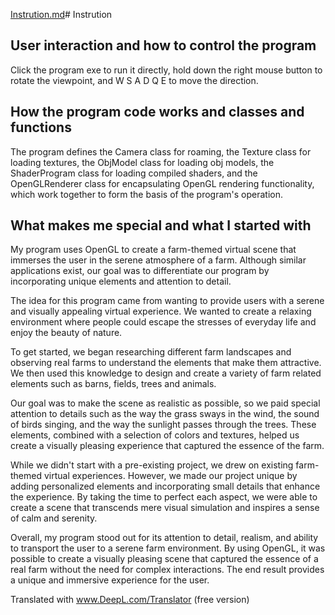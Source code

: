 [Instrution.md](https://github.com/YusenWang90/threuth/files/13857157/Instrution.md)# Instrution

## User interaction and how to control the program

Click the program exe to run it directly, hold down the right mouse button to rotate the viewpoint, and W S A D Q E to move the direction.

## How the program code works and classes and functions

The program defines the Camera class for roaming, the Texture class for loading textures, the ObjModel class for loading obj models, the ShaderProgram class for loading compiled shaders, and the OpenGLRenderer class for encapsulating OpenGL rendering functionality, which work together to form the basis of the program's operation.

## What makes me special and what I started with

My program uses OpenGL to create a farm-themed virtual scene that immerses the user in the serene atmosphere of a farm. Although similar applications exist, our goal was to differentiate our program by incorporating unique elements and attention to detail.

The idea for this program came from wanting to provide users with a serene and visually appealing virtual experience. We wanted to create a relaxing environment where people could escape the stresses of everyday life and enjoy the beauty of nature.

To get started, we began researching different farm landscapes and observing real farms to understand the elements that make them attractive. We then used this knowledge to design and create a variety of farm related elements such as barns, fields, trees and animals.

Our goal was to make the scene as realistic as possible, so we paid special attention to details such as the way the grass sways in the wind, the sound of birds singing, and the way the sunlight passes through the trees. These elements, combined with a selection of colors and textures, helped us create a visually pleasing experience that captured the essence of the farm.

While we didn't start with a pre-existing project, we drew on existing farm-themed virtual experiences. However, we made our project unique by adding personalized elements and incorporating small details that enhance the experience. By taking the time to perfect each aspect, we were able to create a scene that transcends mere visual simulation and inspires a sense of calm and serenity.

Overall, my program stood out for its attention to detail, realism, and ability to transport the user to a serene farm environment. By using OpenGL, it was possible to create a visually pleasing scene that captured the essence of a real farm without the need for complex interactions. The end result provides a unique and immersive experience for the user.

Translated with www.DeepL.com/Translator (free version)
